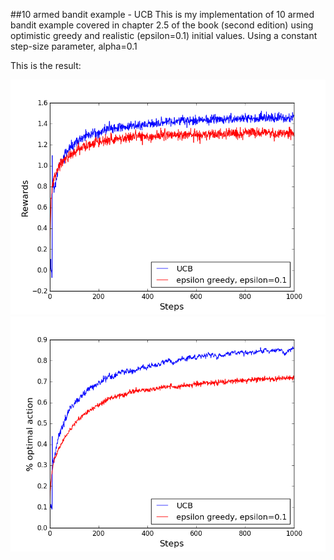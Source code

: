 ##10 armed bandit example - UCB
This is my implementation of 10 armed bandit example covered in chapter 2.5 of the book (second edition) using optimistic greedy and realistic (epsilon=0.1) initial values.
Using a constant step-size parameter, alpha=0.1

This is the result:

![image](rewards.png "Results (average reward)")
![image](opt_act_percentage.png "Results (% optimal action)")
